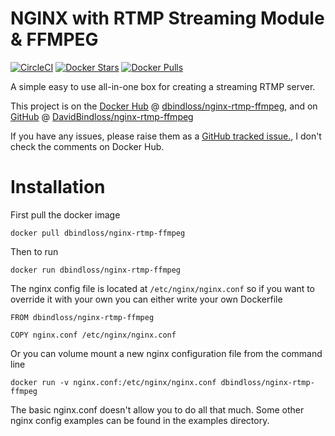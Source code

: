# NGINX with RTMP Streaming Module & FFMPEG
[![CircleCI](https://travis-ci.org/DavidBindloss/nginx-rtmp-ffmpeg.svg?branch=master)](https://travis-ci.org/DavidBindloss/nginx-rtmp-ffmpeg)
[![Docker Stars](https://img.shields.io/docker/stars/dbindloss/nginx-rtmp-ffmpeg.svg)](hub)
[![Docker Pulls](https://img.shields.io/docker/pulls/dbindloss/nginx-rtmp-ffmpeg.svg)](hub)

A simple easy to use all-in-one box for creating a streaming RTMP server.

This project is on the [Docker Hub](https://hub.docker.com) @ [dbindloss/nginx-rtmp-ffmpeg](https://registry.hub.docker.com/u/dbindloss/nginx-rtmp-ffmpeg/), and on [GitHub](https://github.com) @ [DavidBindloss/nginx-rtmp-ffmpeg](https://github.com/DavidBindloss/nginx-rtmp-ffmpeg)

If you have any issues, please raise them as a [GitHub tracked issue.](https://github.com/DavidBindloss/nginx-rtmp-ffmpeg/issues), I don't check the comments on Docker Hub.

# Installation

First pull the docker image

```
docker pull dbindloss/nginx-rtmp-ffmpeg
```

Then to run

```
docker run dbindloss/nginx-rtmp-ffmpeg
```

The nginx config file is located at `/etc/nginx/nginx.conf` so if you want to override it with your own you can either write your own Dockerfile

```
FROM dbindloss/nginx-rtmp-ffmpeg

COPY nginx.conf /etc/nginx/nginx.conf
```

Or you can volume mount a new nginx configuration file from the command line

```
docker run -v nginx.conf:/etc/nginx/nginx.conf dbindloss/nginx-rtmp-ffmpeg
```


The basic nginx.conf doesn't allow you to do all that much. Some other nginx config examples can be found in the examples directory.


